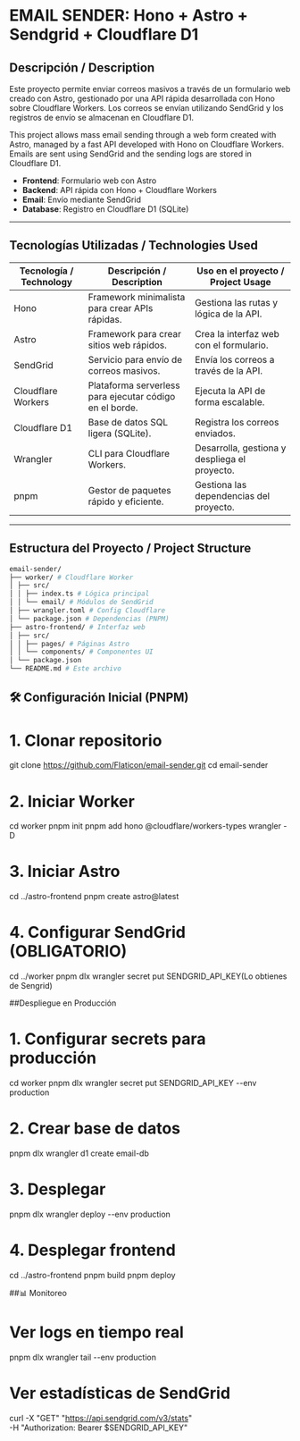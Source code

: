 # EMAIL SENDER: Hono + Astro + Sendgrid + Cloudflare D1


## Descripción / Description

Este proyecto permite enviar correos masivos a través de un formulario web creado con Astro, gestionado por una API rápida desarrollada con Hono sobre Cloudflare Workers. Los correos se envían utilizando SendGrid y los registros de envío se almacenan en Cloudflare D1.

This project allows mass email sending through a web form created with Astro, managed by a fast API developed with Hono on Cloudflare Workers. Emails are sent using SendGrid and the sending logs are stored in Cloudflare D1.

- **Frontend**: Formulario web con Astro  
- **Backend**: API rápida con Hono + Cloudflare Workers  
- **Email**: Envío mediante SendGrid  
- **Database**: Registro en Cloudflare D1 (SQLite)  

---

## Tecnologías Utilizadas / Technologies Used

| Tecnología / Technology | Descripción / Description                                     | Uso en el proyecto / Project Usage                |
|--------------------------|--------------------------------------------------------------|--------------------------------------------------|
| Hono                     | Framework minimalista para crear APIs rápidas.              | Gestiona las rutas y lógica de la API.           |
| Astro                    | Framework para crear sitios web rápidos.                    | Crea la interfaz web con el formulario.          |
| SendGrid                 | Servicio para envío de correos masivos.                     | Envía los correos a través de la API.            |
| Cloudflare Workers       | Plataforma serverless para ejecutar código en el borde.     | Ejecuta la API de forma escalable.               |
| Cloudflare D1            | Base de datos SQL ligera (SQLite).                          | Registra los correos enviados.                   |
| Wrangler                 | CLI para Cloudflare Workers.                                | Desarrolla, gestiona y despliega el proyecto.    |
| pnpm                     | Gestor de paquetes rápido y eficiente.                      | Gestiona las dependencias del proyecto.          |

---
## Estructura del Proyecto / Project Structure
```bash
email-sender/
├── worker/ # Cloudflare Worker
│ ├── src/
│ │ ├── index.ts # Lógica principal
│ │ └── email/ # Módulos de SendGrid
│ ├── wrangler.toml # Config Cloudflare
│ └── package.json # Dependencias (PNPM)
├── astro-frontend/ # Interfaz web
│ ├── src/
│ │ ├── pages/ # Páginas Astro
│ │ └── components/ # Componentes UI
│ └── package.json
└── README.md # Este archivo
```

## 🛠 Configuración Inicial (PNPM)


# 1. Clonar repositorio 
git clone https://github.com/Flaticon/email-sender.git
cd email-sender

# 2. Iniciar Worker
cd worker
pnpm init
pnpm add hono @cloudflare/workers-types wrangler -D

# 3. Iniciar Astro
cd ../astro-frontend
pnpm create astro@latest

# 4. Configurar SendGrid (OBLIGATORIO)
cd ../worker
pnpm dlx wrangler secret put SENDGRID_API_KEY(Lo obtienes de Sengrid)



##Despliegue en Producción
# 1. Configurar secrets para producción
cd worker
pnpm dlx wrangler secret put SENDGRID_API_KEY --env production

# 2. Crear base de datos
pnpm dlx wrangler d1 create email-db

# 3. Desplegar
pnpm dlx wrangler deploy --env production

# 4. Desplegar frontend
cd ../astro-frontend
pnpm build
pnpm deploy

##📊 Monitoreo

# Ver logs en tiempo real
pnpm dlx wrangler tail --env production

# Ver estadísticas de SendGrid
curl -X "GET" "https://api.sendgrid.com/v3/stats" \
  -H "Authorization: Bearer $SENDGRID_API_KEY"


